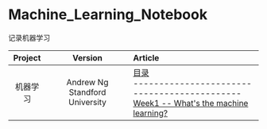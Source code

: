 # Machine_Learning_Notebook
记录机器学习


| Project | Version | Article |
|:-------:|:-------:|:------|
|机器学习|Andrew Ng Standford University|[目录](https://github.com/jzb1128/Machine_Learning_Notebook/blob/main/contents.md)<br>--------------------------------------------<br>[Week1 -- What's the machine learning?](https://github.com/jzb1128/Machine_Learning_Notebook/blob/main/What_is_the_machine_learning.md)|

